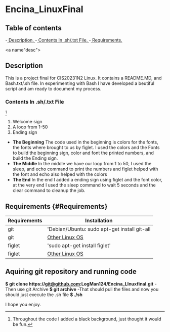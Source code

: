 # Encina_LinuxFinal
## Table of contents
-[ Description. ](#desc)
  -[ Contents In .sh/.txt File. ](#File-Contents) 
  -[ Requirements. ](#Req)
  
<a name"desc"></a>
## **Description**
This is a project final for CIS20231N2 Linux. It contains a README.MD, and Bash.txt/.sh file.
In experimenting with Bash I have developed a beutiful script and am ready to document my process.

<a name="File-Contents"></a>
### **Contents In .sh/.txt File** 
[^1]
1. Welcome sign
2. A loop from 1-50
3. Ending sign
- **The Beginning**
The code used in the beginning is colors for the fonts, the fonts where brought to us by figlet. 
I used the colors and the Fonts to build the beginning sign, color and font the printed numbers, and build the Ending sign.
- **The Middle**
In the middle we have our loop from 1 to 50, I used the sleep, and echo command to print the numbers and figlet helped with the font and echo also helped with the colors
- **The End**
In the end I added a ending sign using figlet and the font color, at the very end I used the sleep command to wait 5 seconds and the clear command to cleanup the job.

[^1]: Throughout the code I added a black background, just thought it would be fun.

<a name="Req"></a>
## **Requirements** {#Requirements}
|Requirements | Installation |
| ---------------- | ------------- |
| git | 'Debian/Ubuntu: sudo apt-get install git-all |
| git | [Other Linux OS](https://git-scm.com/downloads/linux) |
| figlet | 'sudo apt-get install figlet' |
| figlet | [Other Linux OS](https://thelinuxcode.com/figlet-command-linux/)|

## Aquiring git repository and running code
**$ git clone https://git@github.com:LogMan124/Encina_LInuxfinal.git**
-Then use git Archive
**$ git archive**
-That should pull the files and now you should just execute the .sh file
**$ ./sh**

I hope you enjoy.
